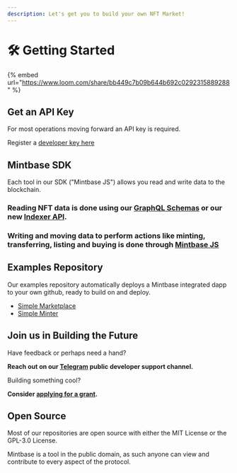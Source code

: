 ```yaml
---
description: Let's get you to build your own NFT Market!
---
```


# 🛠 Getting Started

{% embed url="https://www.loom.com/share/bb449c7b09b644b692c0292315889288" %}

## Get an API Key

For most operations moving forward an API key is required.

Register a [developer key here](https://www.mintbase.io/developer)

## Mintbase SDK

Each tool in our SDK ("Mintbase JS") allows you read and write data to the blockchain.

### **Reading** NFT data is done using our [GraphQL Schemas](dev/read-data/mintbase-graph.md) or our new [Indexer API](mintbase-sdk-ref/packages/data/src/api/README.md).

### **Writing** and moving data to perform actions like minting, transferring, listing and buying is done through [Mintbase JS](mintbase-sdk-ref/packages/sdk/README.md)



## Examples Repository

Our examples repository automatically deploys a Mintbase integrated dapp to your own github, ready to build on and deploy.

* [Simple Marketplace](https://github.com/Mintbase/examples/blob/main/simple-marketplace)
* [Simple Minter](https://github.com/Mintbase/examples/blob/main/simple-minter)



## Join us in Building the Future

Have feedback or perhaps need a hand?

**Reach out on our [Telegram](https://t.me/mintdev) public developer support channel.**

Building something cool?

**Consider [applying for a grant](https://github.com/Mintbase/Grants-Program).**



## Open Source

Most of our repositories are open source with either the MIT License or the GPL-3.0 License.

Mintbase is a tool in the public domain, as such anyone can view and contribute to every aspect of the protocol.
